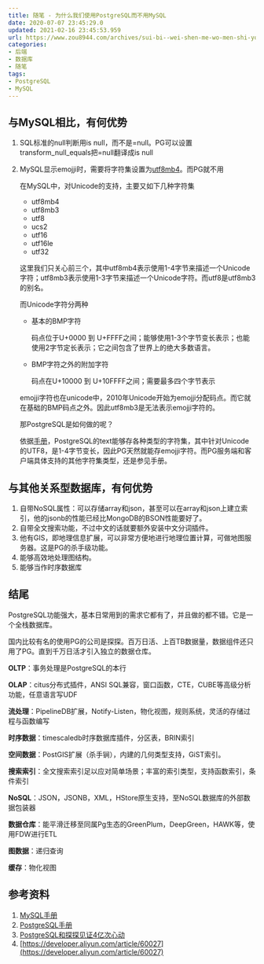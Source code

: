 ```yaml
---
title: 随笔 - 为什么我们使用PostgreSQL而不用MySQL
date: 2020-07-07 23:45:29.0
updated: 2021-02-16 23:45:53.959
url: https://www.zou8944.com/archives/sui-bi--wei-shen-me-wo-men-shi-yong-postgresql-er-bu-yong-mysql
categories: 
- 后端
- 数据库
- 随笔
tags: 
- PostgreSQL
- MySQL
---
```


## 与MySQL相比，有何优势

1. SQL标准的null判断用is null，而不是=null。PG可以设置transform_null_equals把=null翻译成is null

<!-- more -->

2. MySQL显示emojji时，需要将字符集设置为[utf8mb4](https://dev.mysql.com/doc/refman/8.0/en/charset-unicode.html)。而PG就不用

   在MySQL中，对Unicode的支持，主要又如下几种字符集

   - utf8mb4
   - utf8mb3
   - utf8
   - ucs2
   - utf16
   - utf16le
   - utf32

   这里我们只关心前三个，其中utf8mb4表示使用1-4字节来描述一个Unicode字符；utf8mb3表示使用1-3字节来描述一个Unicode字符。而utf8是utf8mb3的别名。

   而Unicode字符分两种

   - 基本的BMP字符

     码点位于U+0000 到 U+FFFF之间；能够使用1-3个字节变长表示；也能使用2字节定长表示；它之间包含了世界上的绝大多数语言。

   - BMP字符之外的附加字符

     码点在U+10000 到 U+10FFFF之间；需要最多四个字节表示

   emojji字符也在unicode中，2010年Unicode开始为emojji分配码点。而它就在基础的BMP码点之外。因此utf8mb3是无法表示emojji字符的。

   那PostgreSQL是如何做的呢？

   依据[手册](https://www.postgresql.org/docs/10/multibyte.html)，PostgreSQL的text能够存各种类型的字符集，其中针对Unicode的UTF8，是1-4字节变长，因此PG天然就能存emojji字符。而PG服务端和客户端具体支持的其他字符集类型，还是参见手册。

## 与其他关系型数据库，有何优势

1. 自带NoSQL属性：可以存储array和json，甚至可以在array和json上建立索引，他的jsonb的性能已经比MongoDB的BSON性能要好了。
2. 自带全文搜索功能，不过中文的话就要额外安装中文分词插件。
3. 他有GIS，即地理信息扩展，可以非常方便地进行地理位置计算，可做地图服务器。这是PG的杀手级功能。
4. 能够高效地处理图结构。
5. 能够当作时序数据库

## 结尾

PostgreSQL功能强大，基本日常用到的需求它都有了，并且做的都不错。它是一个全栈数据库。

国内比较有名的使用PG的公司是探探。百万日活、上百TB数据量，数据组件还只用了PG。直到千万日活才引入独立的数据仓库。

**OLTP**：事务处理是PostgreSQL的本行

**OLAP**：citus分布式插件，ANSI SQL兼容，窗口函数，CTE，CUBE等高级分析功能，任意语言写UDF

**流处理**：PipelineDB扩展，Notify-Listen，物化视图，规则系统，灵活的存储过程与函数编写

**时序数据**：timescaledb时序数据库插件，分区表，BRIN索引

**空间数据**：PostGIS扩展（杀手锏），内建的几何类型支持，GiST索引。

**搜索索引**：全文搜索索引足以应对简单场景；丰富的索引类型，支持函数索引，条件索引

**NoSQL**：JSON，JSONB，XML，HStore原生支持，至NoSQL数据库的外部数据包装器

**数据仓库**：能平滑迁移至同属Pg生态的GreenPlum，DeepGreen，HAWK等，使用FDW进行ETL

**图数据**：递归查询

**缓存**：物化视图

## 参考资料

1. [MySQL手册](https://dev.mysql.com/doc/refman/8.0/en/charset-unicode.html)
2. [PostgreSQL手册](https://www.postgresql.org/docs/10/multibyte.html)
3. [PostgreSQL和探探见证4亿次心动](http://www.postgres.cn/downfiles/pg2016conf_day1_s1_pm4.pdf)
4. [https://developer.aliyun.com/article/60027](https://developer.aliyun.com/article/60027)

